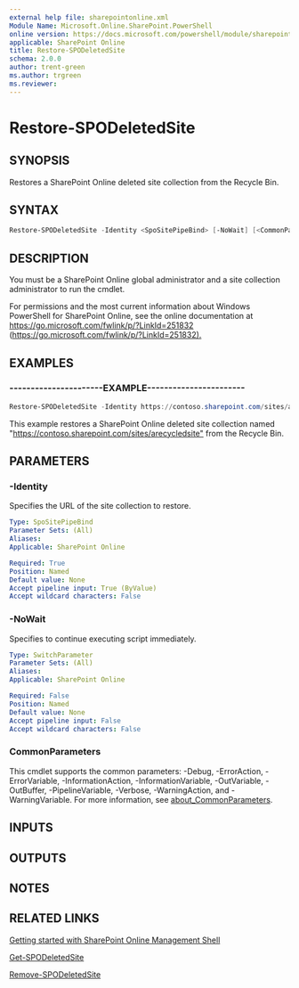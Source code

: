 ```yaml
---
external help file: sharepointonline.xml
Module Name: Microsoft.Online.SharePoint.PowerShell
online version: https://docs.microsoft.com/powershell/module/sharepoint-online/restore-spodeletedsite
applicable: SharePoint Online
title: Restore-SPODeletedSite
schema: 2.0.0
author: trent-green
ms.author: trgreen
ms.reviewer:
---
```


# Restore-SPODeletedSite

## SYNOPSIS

Restores a SharePoint Online deleted site collection from the Recycle Bin.

## SYNTAX

```powershell
Restore-SPODeletedSite -Identity <SpoSitePipeBind> [-NoWait] [<CommonParameters>]
```

## DESCRIPTION

You must be a SharePoint Online global administrator and a site collection administrator to run the cmdlet.

For permissions and the most current information about Windows PowerShell for SharePoint Online, see the online documentation at <https://go.microsoft.com/fwlink/p/?LinkId=251832> (<https://go.microsoft.com/fwlink/p/?LinkId=251832).>

## EXAMPLES

### ----------------------EXAMPLE-----------------------

```powershell
Restore-SPODeletedSite -Identity https://contoso.sharepoint.com/sites/arecycledsite
```

This example restores a SharePoint Online deleted site collection named "<https://contoso.sharepoint.com/sites/arecycledsite"> from the Recycle Bin.

## PARAMETERS

### -Identity

Specifies the URL of the site collection to restore.

```yaml
Type: SpoSitePipeBind
Parameter Sets: (All)
Aliases:
Applicable: SharePoint Online

Required: True
Position: Named
Default value: None
Accept pipeline input: True (ByValue)
Accept wildcard characters: False
```

### -NoWait

Specifies to continue executing script immediately.

```yaml
Type: SwitchParameter
Parameter Sets: (All)
Aliases:
Applicable: SharePoint Online

Required: False
Position: Named
Default value: None
Accept pipeline input: False
Accept wildcard characters: False
```

### CommonParameters

This cmdlet supports the common parameters: -Debug, -ErrorAction, -ErrorVariable, -InformationAction, -InformationVariable, -OutVariable, -OutBuffer, -PipelineVariable, -Verbose, -WarningAction, and -WarningVariable. For more information, see [about_CommonParameters](https://go.microsoft.com/fwlink/?LinkID=113216).

## INPUTS

## OUTPUTS

## NOTES

## RELATED LINKS

[Getting started with SharePoint Online Management Shell](https://docs.microsoft.com/powershell/sharepoint/sharepoint-online/connect-sharepoint-online?view=sharepoint-ps)

[Get-SPODeletedSite](Get-SPODeletedSite.md)

[Remove-SPODeletedSite](Remove-SPODeletedSite.md)
